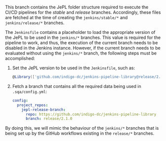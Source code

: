 This branch contains the JePL folder structure required to execute the CI/CD
pipelines for the _stable_ and _release_ branches. Accordingly, these files
are fetched at the time of creating the `jenkins/stable/*` and
`jenkins/release/*` branches.

The `Jenkinsfile` contains a placeholder to load the appropriate version of
the JePL to be used in the `jenkins/*` branches. This value is required for
the pipeline to work, and thus, the execution of the current branch needs
to be disabled in the Jenkins instance. However, if the current branch needs
to be evaluated without using the `jenkins/*` branch, the following steps
must be accomplished:

1. Set the JePL version to be used in the `Jenkinsfile`, such as:
    ```groovy
    @Library(['github.com/indigo-dc/jenkins-pipeline-library@release/2.1.0']) _
    ```

2. Fetch a branch that contains all the required data being used in
`.sqa/config.yml`:
    ```yaml
    config:
      project_repos:
        jepl-release-branch:
          repo: https://github.com/indigo-dc/jenkins-pipeline-library
          branch: release/2.1.0
    ```

By doing this, we will mimic the behaviour of the `jenkins/*` branches that is
being set up by the GitHub workflows existing in the `release/*` branches.
